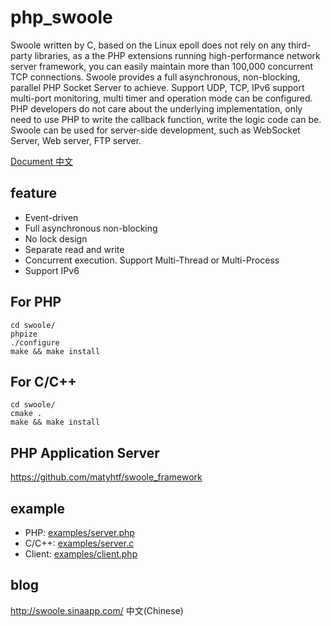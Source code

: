 php_swoole
==========

Swoole written by C, based on the Linux epoll does not rely on any third-party libraries, as a the PHP extensions running high-performance network server framework, you can easily maintain more than 100,000 concurrent TCP connections. Swoole provides a full asynchronous, non-blocking, parallel PHP Socket Server to achieve. Support UDP, TCP, IPv6 support multi-port monitoring, multi timer and operation mode can be configured.
PHP developers do not care about the underlying implementation, only need to use PHP to write the callback function, write the logic code can be. Swoole can be used for server-side development, such as WebSocket Server, Web server, FTP server.

[Document 中文](wiki/index.md) 

feature
-----

* Event-driven
* Full asynchronous non-blocking
* No lock design
* Separate read and write
* Concurrent execution. Support Multi-Thread or Multi-Process
* Support IPv6

For PHP
-----
```shell
cd swoole/
phpize
./configure
make && make install
```

For C/C++
-----
```shell
cd swoole/
cmake .
make && make install
```

PHP Application Server
-----
https://github.com/matyhtf/swoole_framework

example
-----
* PHP: [examples/server.php](examples/server.php)
* C/C++: [examples/server.c](examples/server.c)
* Client: [examples/client.php](examples/client.php)

blog
-----
http://swoole.sinaapp.com/ 中文(Chinese)
